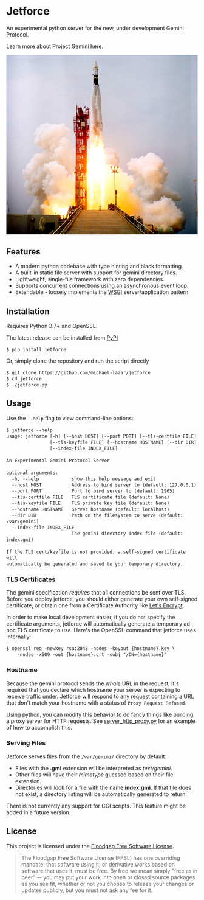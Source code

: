 # Jetforce

An experimental python server for the new, under development Gemini Protocol.

Learn more about Project Gemini [here](https://gopher.commons.host/gopher://zaibatsu.circumlunar.space/1/~solderpunk/gemini).

![Rocket Launch](resources/rocket.jpg)

## Features

- A modern python codebase with type hinting and black formatting.
- A built-in static file server with support for gemini directory files.
- Lightweight, single-file framework with zero dependencies.
- Supports concurrent connections using an asynchronous event loop.
- Extendable - loosely implements the [WSGI](https://en.wikipedia.org/wiki/Web_Server_Gateway_Interface)
  server/application pattern.

## Installation

Requires Python 3.7+ and OpenSSL.

The latest release can be installed from [PyPI](https://pypi.org/project/Jetforce/)

```
$ pip install jetforce
```

Or, simply clone the repository and run the script directly

```
$ git clone https://github.com/michael-lazar/jetforce
$ cd jetforce
$ ./jetforce.py
```

## Usage

Use the ``--help`` flag to view command-line options:


```
$ jetforce --help
usage: jetforce [-h] [--host HOST] [--port PORT] [--tls-certfile FILE]
                [--tls-keyfile FILE] [--hostname HOSTNAME] [--dir DIR]
                [--index-file INDEX_FILE]

An Experimental Gemini Protocol Server

optional arguments:
  -h, --help            show this help message and exit
  --host HOST           Address to bind server to (default: 127.0.0.1)
  --port PORT           Port to bind server to (default: 1965)
  --tls-certfile FILE   TLS certificate file (default: None)
  --tls-keyfile FILE    TLS private key file (default: None)
  --hostname HOSTNAME   Server hostname (default: localhost)
  --dir DIR             Path on the filesystem to serve (default: /var/gemini)
  --index-file INDEX_FILE
                        The gemini directory index file (default: index.gmi)

If the TLS cert/keyfile is not provided, a self-signed certificate will
automatically be generated and saved to your temporary directory.
```

### TLS Certificates

The gemini specification *requires* that all connections be sent over TLS.
Before you deploy jetforce, you should either generate your own self-signed
certificate, or obtain one from a Certificate Authority like
[Let's Encrypt](https://letsencrypt.org).

In order to make local development easier, if you do not specify the certificate
arguments, jetforce will automatically generate a temporary ad-hoc TLS certificate
to use. Here's the OpenSSL command that jetforce uses internally:


```
$ openssl req -newkey rsa:2048 -nodes -keyout {hostname}.key \
    -nodes -x509 -out {hostname}.crt -subj "/CN={hostname}"
```

### Hostname

Because the gemini protocol sends the *whole* URL in the request, it's required
that you declare which hostname your server is expecting to receive traffic under.
Jetforce will respond to any request containing a URL that don't match your hostname
with a status of ``Proxy Request Refused``.

Using python, you can modify this behavior to do fancy things like building a proxy
server for HTTP requests. See [server_http_proxy.py](examples/server_http_proxy.py) for
an example of how to accomplish this.

### Serving Files

Jetforce serves files from the ``/var/gemini/`` directory by default:

- Files with the **.gmi** extension will be interpreted as *text/gemini*.
- Other files will have their *mimetype* guessed based on their file extension.
- Directories will look for a file with the name **index.gmi**. If that file does
  not exist, a directory listing will be automatically generated to return.

There is not currently any support for CGI scripts. This feature might be added
in a future version.

## License

This project is licensed under the [Floodgap Free Software License](https://www.floodgap.com/software/ffsl/license.html).

> The Floodgap Free Software License (FFSL) has one overriding mandate: that software
> using it, or derivative works based on software that uses it, must be free. By free
> we mean simply "free as in beer" -- you may put your work into open or closed source
> packages as you see fit, whether or not you choose to release your changes or updates
> publicly, but you must not ask any fee for it.
